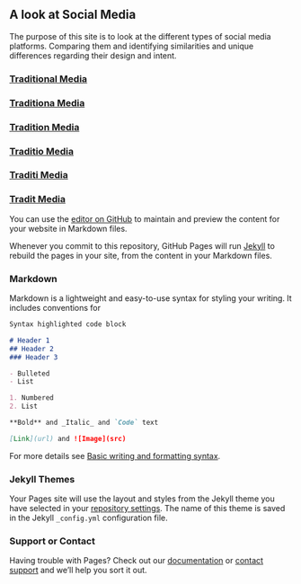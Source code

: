 ## A look at Social Media

The purpose of this site is to look at the different types of social media platforms. Comparing them and identifying similarities and unique differences regarding their design and intent.

### [Traditional Media](traditional_media.md)

### [Traditiona Media](traditional_media.md)

### [Tradition Media](traditional_media.md)

### [Traditio Media](traditional_media.md)

### [Traditi Media](traditional_media.md)

### [Tradit Media](traditional_media.md)

You can use the [editor on GitHub](https://github.com/jaypestillo/socialmediaproject.site/edit/gh-pages/index.md) to maintain and preview the content for your website in Markdown files.

Whenever you commit to this repository, GitHub Pages will run [Jekyll](https://jekyllrb.com/) to rebuild the pages in your site, from the content in your Markdown files.

### Markdown

Markdown is a lightweight and easy-to-use syntax for styling your writing. It includes conventions for

```markdown
Syntax highlighted code block

# Header 1
## Header 2
### Header 3

- Bulleted
- List

1. Numbered
2. List

**Bold** and _Italic_ and `Code` text

[Link](url) and ![Image](src)
```

For more details see [Basic writing and formatting syntax](https://docs.github.com/en/github/writing-on-github/getting-started-with-writing-and-formatting-on-github/basic-writing-and-formatting-syntax).

### Jekyll Themes

Your Pages site will use the layout and styles from the Jekyll theme you have selected in your [repository settings](https://github.com/jaypestillo/socialmediaproject.site/settings/pages). The name of this theme is saved in the Jekyll `_config.yml` configuration file.

### Support or Contact

Having trouble with Pages? Check out our [documentation](https://docs.github.com/categories/github-pages-basics/) or [contact support](https://support.github.com/contact) and we’ll help you sort it out.
